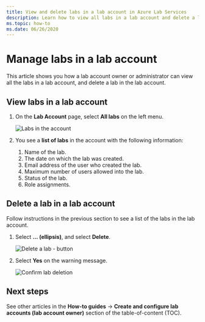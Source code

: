 ```yaml
---
title: View and delete labs in a lab account in Azure Lab Services
description: Learn how to view all labs in a lab account and delete a lab from the lab account. 
ms.topic: how-to
ms.date: 06/26/2020
---
```


# Manage labs in a lab account
This article shows you how a lab account owner or administrator can view all the labs in a lab account, and delete a lab in the lab account. 

## View labs in a lab account

1. On the **Lab Account** page, select **All labs** on the left menu.

    ![Labs in the account](./media/how-to-manage-lab-accounts/labs-in-account.png)
1. You see a **list of labs** in the account with the following information: 
    1. Name of the lab.
    2. The date on which the lab was created. 
    3. Email address of the user who created the lab. 
    4. Maximum number of users allowed into the lab. 
    5. Status of the lab. 
    6. Role assignments. 

## Delete a lab in a lab account
Follow instructions in the previous section to see a list of the labs in the lab account.

1. Select **... (ellipsis)**, and select **Delete**. 

    ![Delete a lab - button](./media/how-to-manage-lab-accounts/delete-lab-button.png)
2. Select **Yes** on the warning message. 

    ![Confirm lab deletion](./media/how-to-manage-lab-accounts/confirm-lab-delete.png)

## Next steps
See other articles in the **How-to guides** -> **Create and configure lab accounts (lab account owner)** section of the table-of-content (TOC). 